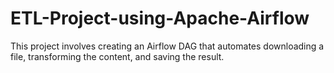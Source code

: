 # ETL-Project-using-Apache-Airflow
This project involves creating an Airflow DAG that automates downloading a file, transforming the content, and saving the result.
